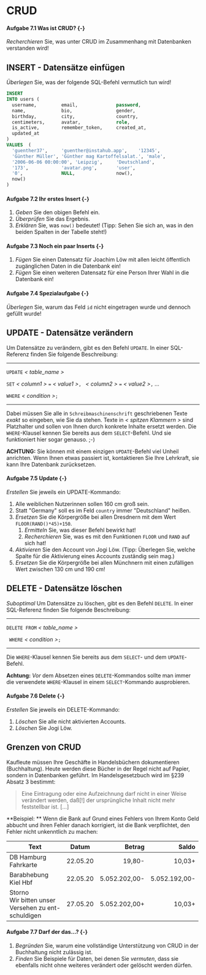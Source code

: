 # CRUD

#### Aufgabe 7.1 Was ist CRUD? {-}

_Recherchieren_ Sie, was unter CRUD im Zusammenhang mit Datenbanken verstanden wird!

## INSERT - Datensätze einfügen

_Überlegen_ Sie, was der folgende SQL-Befehl vermutlich tun wird!

```sql
INSERT
INTO users (
  username, 		email,		 		password, 
  name,				bio, 				gender,
  birthday,    		city, 	   			country, 
  centimeters, 		avatar,    			role, 
  is_active,   		remember_token,		created_at, 
  updated_at
) 
VALUES	(
  'guenther37',     'guenther@instahub.app',	'12345',
  'Günther Müller',	'Günther mag Kartoffelsalat.', 'male',
  '2006-06-06 00:00:00', 'Leipzig',		'Deutschland',
  '173',			'avatar.png',		'user',
  '0',	    		NULL,	    		now(), 
  now()
)
```

#### Aufgabe 7.2 Ihr erstes Insert {-}

1. _Geben_ Sie den obigen Befehl ein.
2. _Überprüfen_ Sie das Ergebnis.
3. _Erklären_ Sie, was `now()` bedeutet! (Tipp: Sehen Sie sich an, was in den beiden Spalten in der Tabelle steht!)

#### Aufgabe 7.3 Noch ein paar Inserts {-}

1. _Fügen_ Sie einen Datensatz für Joachim Löw mit allen leicht öffentlich zugänglichen Daten in die Datenbank ein!
2. _Fügen_ Sie einen weiteren Datensatz für eine Person Ihrer Wahl in die Datenbank ein!

#### Aufgabe 7.4 Spezialaufgabe {-}

_Überlegen_ Sie, warum das Feld `id` nicht eingetragen wurde und dennoch gefüllt wurde!

## UPDATE - Datensätze verändern

Um Datensätze zu verändern, gibt es den Befehl `UPDATE`. In einer SQL-Referenz finden Sie folgende Beschreibung:

----

``UPDATE``  *< table_name >*

``SET`` *< column1 >* `=` *< value1 >*`, ` *< column2 >* `=` *< value2 >*`,` *...*

`WHERE` *< condition >*`; `

-----

Dabei müssen Sie alle in `Schreibmaschinenschrift` geschriebenen Texte *exakt* so eingeben, wie Sie da stehen. Texte in *< spitzen Klammern >* sind Platzhalter und sollen von Ihnen durch konkrete Inhalte ersetzt werden. Die `WHERE`-Klausel kennen Sie bereits aus dem `SELECT`-Befehl. Und sie funktioniert hier sogar genauso. ;-)

**ACHTUNG:** Sie können mit einem einzigen `UPDATE`-Befehl viel Unheil anrichten. Wenn Ihnen etwas passiert ist, kontaktieren Sie Ihre Lehrkraft, sie kann Ihre Datenbank zurücksetzen.

#### Aufgabe 7.5 Update {-}

_Erstellen_ Sie jeweils ein UPDATE-Kommando:

1. Alle weiblichen Nutzerinnen sollen 160&nbsp;cm groß sein.
2. Statt "Germany" soll es im Feld `country` immer "Deutschland" heißen.
3. _Ersetzen_ Sie die Körpergröße bei allen Dresdnern mit dem Wert `FLOOR(RAND()*45)+150`.
   1. _Ermitteln_ Sie, was dieser Befehl bewirkt hat!
   2. _Recherchieren_ Sie, was es mit den Funktionen `FLOOR` und  `RAND` auf sich hat!
4. _Aktivieren_ Sie den Account von Jogi Löw. (Tipp: Überlegen Sie, welche Spalte für die Aktivierung eines Accounts zuständig sein mag.)
5. _Ersetzen_ Sie die Körpergröße bei allen Münchnern mit einen zufälligen Wert zwischen 130&nbsp;cm und 190&nbsp;cm!

## DELETE - Datensätze löschen

*Suboptimal*
Um Datensätze zu löschen, gibt es den Befehl `DELETE`. In einer SQL-Referenz finden Sie folgende Beschreibung:

------

``DELETE FROM``  *< table_name >*

`` WHERE`` *< condition >*`; `

------

Die `WHERE`-Klausel kennen Sie bereits aus dem `SELECT`- und dem `UPDATE`-Befehl. 

**Achtung:** _Vor_ dem Absetzen eines `DELETE`-Kommandos sollte man immer die verwendete `WHERE`-Klausel in einem `SELECT`-Kommando ausprobieren.

#### Aufgabe 7.6 Delete {-}

_Erstellen_ Sie jeweils ein DELETE-Kommando:

1. _Löschen_ Sie alle nicht aktivierten Accounts.
2. _Löschen_ Sie Jogi Löw.

## Grenzen von CRUD

Kaufleute müssen Ihre Geschäfte in Handelsbüchern dokumentieren (Buchhaltung). Heute werden diese Bücher in der Regel nicht auf Papier, sondern in Datenbanken geführt. Im Handelsgesetzbuch wird im §239 Absatz 3 bestimmt:

> Eine Eintragung oder eine Aufzeichnung darf nicht in einer Weise 
> verändert werden, daß[!] der ursprüngliche Inhalt nicht mehr feststellbar 
> ist. [...]

**Beispiel: ** Wenn die Bank auf Grund eines Fehlers von Ihrem Konto Geld abbucht und ihren Fehler danach korrigiert, ist die Bank verpflichtet, den Fehler nicht unkenntlich zu machen:

| Text                                                | Datum      | Betrag         | Saldo          |
| --------------------------------------------------- | ---------- | --------------: | --------------: |
| DB Hamburg <br />Fahrkarte | 22.05.20 | 19,80- | 10,03+ |
| Barabhebung<br />Kiel Hbf         | 22.05.20 | 5.052.202,00- | 5.052.192,00- |
| Storno <br />Wir bitten unser <br />Versehen zu ent-<br />schuldigen | 27.05.20 | 5.052.202,00+  | 10,03+        |

#### Aufgabe 7.7 Darf der das...? {-}
1. _Begründen_ Sie, warum eine vollständige Unterstützung von CRUD in der Buchhaltung nicht zulässig ist.
2. _Finden_ Sie Beispiele für Daten, bei denen Sie _vermuten_, dass sie ebenfalls nicht ohne weiteres verändert oder gelöscht werden dürfen.
